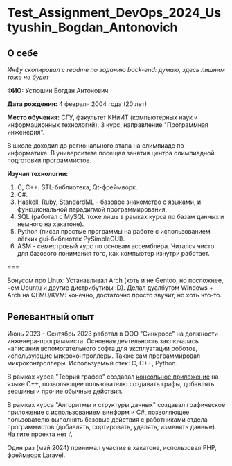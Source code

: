 # Test_Assignment_DevOps_2024_Ustyushin_Bogdan_Antonovich

## О себе

*Инфу скопировал с readme по заданию back-end: думаю, здесь лишним тоже не будет*

**ФИО:** Устюшин Богдан Антонович

**Дата рождения:** 4 февраля 2004 года (20 лет)

**Место обучения:** СГУ, факультет КНиИТ (компьютерных наук и информационных технологий), 3 курс, направление "Программная инженерия".

В школе доходил до регионального этапа на олимпиаде по информатике. В университете посещал занятия центра олимпиадной подготовки программистов. 

**Изучал технологии:**

1. C, C++. STL-библиотека, Qt-фреймворк.
2. C#.
3. Haskell, Ruby, StandardML - базовое знакомство с языками, и функциональной парадигмой программирования.
4. SQL (работал с MySQL тоже лишь в рамках курса по базам данных и немного на хакатоне).
5. Python (писал простые программы на работе с использованием лёгких gui-библиотек PySimpleGUI).
6. ASM - семестровый курс по основам ассемблера. Читался чисто для базового понимания того, как компьютер изнутри работает.

===

Бонусом про Linux: Устанавливал Arch (хоть и не Gentoo, но посложнее, чем Ubuntu и другие дистрибутивы :D). Делал дуалбутом Windows + Arch на QEMU/KVM: конечно, достаточно просто звучит, но хоть что-то.

## Релевантный опыт

Июнь 2023 - Сентябрь 2023 работал в ООО "Синкросс" на должности инженера-программиста. Основная деятельность заключалась написании вспомогательного софта для эксплуатации роботов, использующие микроконтроллеры. Также сам программировал микроконтроллеры. Используемый стек: C, C++, Python.

В рамках курса "Теория графов" создавал [консольное приложение](https://github.com/Krab1o/graph2023) на языке C++, позволяющее пользователю создавать графы, добавлять вершины и прочие обычные действия.

В рамках курса "Алгоритмы и структуры данных" создавал графическое приложение с использованием винформ и C#, позволяющее пользователю выполнять базовые действия с работниками отдела программистов (добавлять, сортировать, удалять, изменять данные). На гите проекта нет :\

Один раз (май 2024) принимал участие в хакатоне, использовал PHP, фреймворк Laravel.